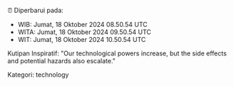 ⏰ Diperbarui pada:
- WIB: Jumat, 18 Oktober 2024 08.50.54 UTC
- WITA: Jumat, 18 Oktober 2024 09.50.54 UTC
- WIT: Jumat, 18 Oktober 2024 10.50.54 UTC

Kutipan Inspiratif:
"Our technological powers increase, but the side effects and potential hazards also escalate."


Kategori: technology

